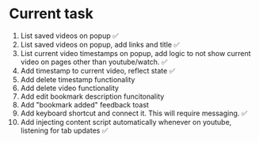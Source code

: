 # Current task

1. List saved videos on popup ✅
2. List saved videos on popup, add links and title ✅
3. List current video timestamps on popup, add logic to not show current video on pages other than youtube/watch. ✅
4. Add timestamp to current video, reflect state ✅
5. Add delete timestamp functionality
6. Add delete video functionality
7. Add edit bookmark description funcitonality
8. Add "bookmark added" feedback toast
9. Add keyboard shortcut and connect it. This will require messaging. ✅
10. Add injecting content script automatically whenever on youtube, listening for tab updates ✅
